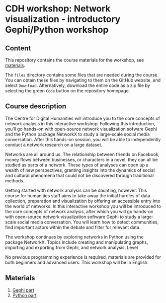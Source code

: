 # CDH workshop: Network visualization - introductory Gephi/Python workshop

## Content
This repository contains the course materials for the workshop, see [materials](#materials).

The `files` directory contains some files that are needed during the course. You can obtain these files by navigating to them on the GitHub website, and select `Download`. Alternatively, download the entire code as a zip file by selecting the green `Code` button on the repository homepage. 

## Course description
The Centre for Digital Humanities will introduce you to the core concepts of network analysis in this interactive workshop. Following this introduction, you’ll go hands-on with open-source network visualization sofware Gephi and the Python package NetworkX to study a large-scale social media conversation. After this hands-on session, you will be able to independently conduct a network research on a large dataset.

Networks are all around us. The relationship between friends on Facebook, money flows between businesses, or characters in a novel: they can all be studied as parts of a network. These types of analyses can open up a wealth of new perspectives, granting insights into the dynamics of social and cultural phenomena that could not be discovered through traditional methods.

Getting started with network analysis can be daunting, however. This course for humanities staff aims to take away the initial hurdles of data collection, preparation and visualization by offering an accessible entry into the world of networks. In this interactive workshop you will be introduced to the core concepts of network analysis, after which you will go hands-on with open-source network visualization software Gephi to study a large-scale social media conversation. You will learn how to detect communities, find important actors within the debate and filter for relevant data.

The workshop continues by exploring networks in Python using the package NetworkX. Topics include creating and manipulating graphs, importing and exporting from Gephi, and network analysis.
Level

No previous programming experience is required, materials are provided for both beginners and advanced users. This workshop will be in English.

## Materials 
1. [Gephi part](./Introduction%20to%20Gephi.md)
2. [Python part](./python/python.md)